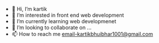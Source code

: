 - 👋 Hi, I’m kartik
- 👀 I’m interested in front end web development
- 🌱 I’m currently learning web developmenet
- 💞️ I’m looking to collaborate on ...
- 📫 How to reach me email-kartikbhuibhar1001@gmail.com

<!---
k1a2r3t4i5k/k1a2r3t4i5k is a ✨ special ✨ repository because its `README.md` (this file) appears on your GitHub profile.
You can click the Preview link to take a look at your changes.
--->
